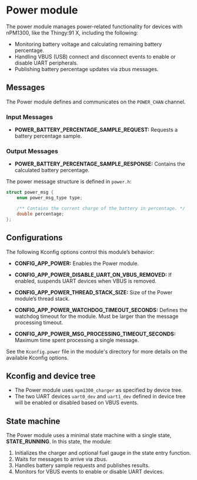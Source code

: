 # Power module

The power module manages power-related functionality for devices with nPM1300, like the Thingy:91 X, including the following:

- Monitoring battery voltage and calculating remaining battery percentage.
- Handling VBUS (USB) connect and disconnect events to enable or disable UART peripherals.
- Publishing battery percentage updates via zbus messages.

## Messages

The Power module defines and communicates on the `POWER_CHAN` channel.

### Input Messages

- **POWER_BATTERY_PERCENTAGE_SAMPLE_REQUEST:**
  Requests a battery percentage sample.

### Output Messages

- **POWER_BATTERY_PERCENTAGE_SAMPLE_RESPONSE:**
  Contains the calculated battery percentage.

The power message structure is defined in `power.h`:

```c
struct power_msg {
	enum power_msg_type type;

	/** Contains the current charge of the battery in percentage. */
	double percentage;
};
```

## Configurations

The following Kconfig options control this module’s behavior:

- **CONFIG_APP_POWER:**
  Enables the Power module.

- **CONFIG_APP_POWER_DISABLE_UART_ON_VBUS_REMOVED:**
  If enabled, suspends UART devices when VBUS is removed.

- **CONFIG_APP_POWER_THREAD_STACK_SIZE:**
  Size of the Power module’s thread stack.

- **CONFIG_APP_POWER_WATCHDOG_TIMEOUT_SECONDS:**
  Defines the watchdog timeout for the module. Must be larger than the message processing timeout.

- **CONFIG_APP_POWER_MSG_PROCESSING_TIMEOUT_SECONDS:**
  Maximum time spent processing a single message.

See the `Kconfig.power` file in the module's directory for more details on the available Kconfig options.

## Kconfig and device tree

- The Power module uses `npm1300_charger` as specified by device tree.
- The two UART devices `uart0_dev` and `uart1_dev` defined in device tree will be enabled or disabled based on VBUS events.

## State machine

The Power module uses a minimal state machine with a single state, **STATE_RUNNING**. In this state, the module:

1. Initializes the charger and optional fuel gauge in the state entry function.
1. Waits for messages to arrive via zbus.
1. Handles battery sample requests and publishes results.
1. Monitors for VBUS events to enable or disable UART devices.
